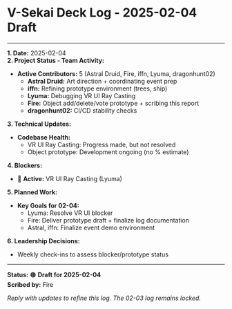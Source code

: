 # V-Sekai Deck Log - 2025-02-04 Draft

---

**1. Date:** 2025-02-04  
**2. Project Status - Team Activity:**

- **Active Contributors:** 5 (Astral Druid, Fire, iffn, Lyuma, dragonhunt02)
  - **Astral Druid:** Art direction + coordinating event prep
  - **iffn:** Refining prototype environment (trees, ship)
  - **Lyuma:** Debugging VR UI Ray Casting
  - **Fire:** Object add/delete/vote prototype + scribing this report
  - **dragonhunt02:** CI/CD stability checks

**3. Technical Updates:**

- **Codebase Health:**
  - VR UI Ray Casting: Progress made, but not resolved
  - Object prototype: Development ongoing (no % estimate)

**4. Blockers:**

- 🛑 **Active:** VR UI Ray Casting (Lyuma)

**5. Planned Work:**

- **Key Goals for 02-04:**
  - Lyuma: Resolve VR UI blocker
  - Fire: Deliver prototype draft + finalize log documentation
  - Astral, iffn: Finalize event demo environment

**6. Leadership Decisions:**

- Weekly check-ins to assess blocker/prototype status

---

**Status:** 🟠 **Draft for 2025-02-04**  
**Scribed by:** Fire

_Reply with updates to refine this log. The 02-03 log remains locked._
